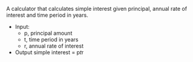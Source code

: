 A calculator that calculates simple interest given principal, annual rate of interest and time period in years.

- Input:
  * p, principal amount
  * t, time period in years
  * r, annual rate of interest
- Output
   simple interest = p*t*r
